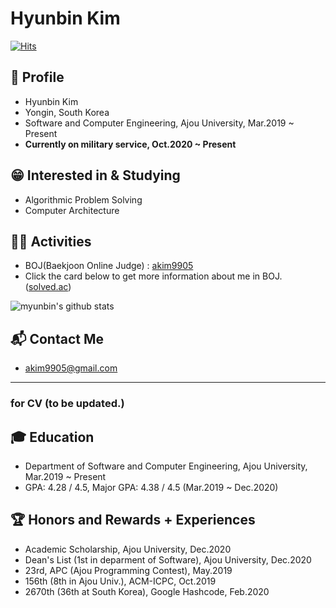 # Hyunbin Kim
[![Hits](https://hits.seeyoufarm.com/api/count/incr/badge.svg?url=https%3A%2F%2Fgithub.com%2Fmyunbin&count_bg=%2379C83D&title_bg=%235A5555&icon=&icon_color=%23E7E7E7&title=hit+me%21&edge_flat=false)](https://github.com/myunbin)

## 👦 Profile
* Hyunbin Kim
* Yongin, South Korea
* Software and Computer Engineering, Ajou University, Mar.2019 ~ Present
* **Currently on military service, Oct.2020 ~ Present**

## 😁 Interested in & Studying
* Algorithmic Problem Solving
* Computer Architecture

## 👨‍💻 Activities
* BOJ(Baekjoon Online Judge) : [akim9905](http://icpc.me/akim9905)
* Click the card below to get more information about me in BOJ. ([solved.ac](http://solved.ac))



![myunbin's github stats](https://github-readme-stats.vercel.app/api?username=myunbin&bg_color=30,8bcdcd,583d72&title_color=fff&text_color=fff)

<!-- * Codeforces : [MYUNBIN](https://codeforces.com/profile/MYUNBIN) [![](https://run.kaist.ac.kr/badges/codeforces/MYUNBIN.svg)](https://codeforces.com/profile/MYUNBIN) -->

## 📬 Contact Me
* <akim9905@gmail.com>

---
### for CV (to be updated.)

## 🎓 Education
* Department of Software and Computer Engineering, Ajou University, Mar.2019 ~ Present
* GPA: 4.28 / 4.5, Major GPA: 4.38 / 4.5 (Mar.2019 ~ Dec.2020)

## 🏆 Honors and Rewards + Experiences
* Academic Scholarship, Ajou University, Dec.2020
* Dean's List (1st in deparment of Software), Ajou University, Dec.2020
* 23rd, APC (Ajou Programming Contest), May.2019
* 156th (8th in Ajou Univ.), ACM-ICPC, Oct.2019
* 2670th (36th at South Korea), Google Hashcode, Feb.2020

<!--
**myunbin/myunbin** is a ✨ _special_ ✨ repository because its `README.md` (this file) appears on your GitHub profile.

Here are some ideas to get you started:

- 🔭 I’m currently working on ...
- 🌱 I’m currently learning ...
- 👯 I’m looking to collaborate on ...
- 🤔 I’m looking for help with ...
- 💬 Ask me about ...
- 📫 How to reach me: ...
- 😄 Pronouns: ...
- ⚡ Fun fact: ...
-->
